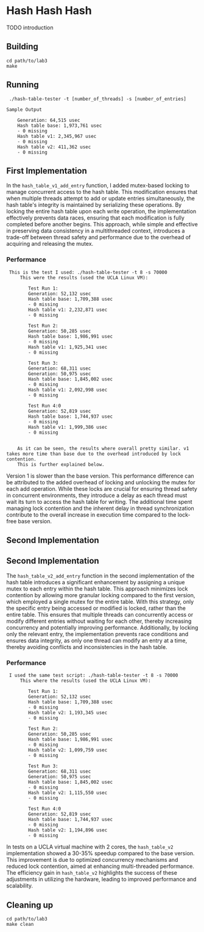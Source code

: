 # Hash Hash Hash
TODO introduction

## Building
```shell
cd path/to/lab3
make

```

## Running
```shell
 ./hash-table-tester -t [number_of_threads] -s [number_of_entries]

Sample Output 

    Generation: 64,515 usec
    Hash table base: 1,973,761 usec
    - 0 missing
    Hash table v1: 2,345,967 usec
    - 0 missing
    Hash table v2: 411,362 usec
    - 0 missing

```

## First Implementation
In the `hash_table_v1_add_entry` function, I added mutex-based locking to manage concurrent access to the hash table. This modification ensures that when multiple threads attempt to add or update entries simultaneously, the hash table's integrity is maintained by serializing these operations. By locking the entire hash table upon each write operation, the implementation effectively prevents data races, ensuring that each modification is fully completed before another begins. This approach, while simple and effective in preserving data consistency in a multithreaded context, introduces a trade-off between thread safety and performance due to the overhead of acquiring and releasing the mutex.

### Performance
```shell
 This is the test I used: ./hash-table-tester -t 8 -s 70000
     This were the results (used the UCLA Linux VM):

        Test Run 1:
        Generation: 52,132 usec
        Hash table base: 1,709,388 usec
        - 0 missing
        Hash table v1: 2,232,871 usec
        - 0 missing

        Test Run 2:
        Generation: 50,285 usec
        Hash table base: 1,986,991 usec
        - 0 missing
        Hash table v1: 1,925,341 usec
        - 0 missing

        Test Run 3:
        Generation: 68,311 usec
        Generation: 50,975 usec
        Hash table base: 1,845,002 usec
        - 0 missing
        Hash table v1: 2,092,998 usec
        - 0 missing

        Test Run 4:0
        Generation: 52,819 usec
        Hash table base: 1,744,937 usec
        - 0 missing
        Hash table v1: 1,999,386 usec
        - 0 missing


    As it can be seen, the results where overall pretty similar. v1 takes more time than base due to the overhead introduced by lock contention. 
    This is further explained below.

```
Version 1 is slower than the base version. This performance difference can be attributed to the added overhead of locking and unlocking the mutex for each add operation. While these locks are crucial for ensuring thread safety in concurrent environments, they introduce a delay as each thread must wait its turn to access the hash table for writing. The additional time spent managing lock contention and the inherent delay in thread synchronization contribute to the overall increase in execution time compared to the lock-free base version.

## Second Implementation
## Second Implementation

The `hash_table_v2_add_entry` function in the second implementation of the hash table introduces a significant enhancement by assigning a unique mutex to each entry within the hash table. This approach minimizes lock contention by allowing more granular locking compared to the first version, which employed a single mutex for the entire table. With this strategy, only the specific entry being accessed or modified is locked, rather than the entire table. This ensures that multiple threads can concurrently access or modify different entries without waiting for each other, thereby increasing concurrency and potentially improving performance. Additionally, by locking only the relevant entry, the implementation prevents race conditions and ensures data integrity, as only one thread can modify an entry at a time, thereby avoiding conflicts and inconsistencies in the hash table. 

### Performance
```shell
 I used the same test script: ./hash-table-tester -t 8 -s 70000
     This where the results (used the UCLA Linux VM):

        Test Run 1:
        Generation: 52,132 usec
        Hash table base: 1,709,388 usec
        - 0 missing
        Hash table v2: 1,193,345 usec
        - 0 missing

        Test Run 2:
        Generation: 50,285 usec
        Hash table base: 1,986,991 usec
        - 0 missing
        Hash table v2: 1,099,759 usec
        - 0 missing

        Test Run 3:
        Generation: 68,311 usec
        Generation: 50,975 usec
        Hash table base: 1,845,002 usec
        - 0 missing
        Hash table v2: 1,115,550 usec
        - 0 missing

        Test Run 4:0
        Generation: 52,819 usec
        Hash table base: 1,744,937 usec
        - 0 missing
        Hash table v2: 1,194,896 usec
        - 0 missing
```

In tests on a UCLA virtual machine with 2 cores, the `hash_table_v2` implementation showed a 30-35% speedup compared to the base version. This improvement is due to optimized concurrency mechanisms and reduced lock contention, aimed at enhancing multi-threaded performance. The efficiency gain in `hash_table_v2` highlights the success of these adjustments in utilizing the hardware, leading to improved performance and scalability.

## Cleaning up
```shell
cd path/to/lab3
make clean
```